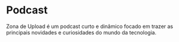 # Podcast
Zona de Upload é um podcast curto e dinâmico focado em trazer as principais novidades e curiosidades do mundo da tecnologia. 
